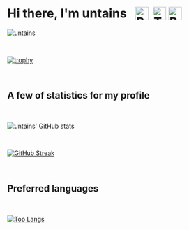 
<h1 style="display:flex;align-items:center;">
    Hi there, I'm untains
    <img 
        src="https://emojipedia-us.s3.dualstack.us-west-1.amazonaws.com/thumbs/120/twitter/281/rainbow-flag_1f3f3-fe0f-200d-1f308.png"
        srcset="https://emojipedia-us.s3.dualstack.us-west-1.amazonaws.com/thumbs/240/twitter/281/rainbow-flag_1f3f3-fe0f-200d-1f308.png 2x"
        alt="Rainbow Flag"
        width="30"
        height="30"
        style="margin-left: 20px"
    >
    <img
        src="https://emojipedia-us.s3.dualstack.us-west-1.amazonaws.com/thumbs/120/twitter/281/transgender-flag_1f3f3-fe0f-200d-26a7-fe0f.png"
        srcset="https://emojipedia-us.s3.dualstack.us-west-1.amazonaws.com/thumbs/240/twitter/281/transgender-flag_1f3f3-fe0f-200d-26a7-fe0f.png 2x"
        alt="Transgender Flag"
        width="30"
        height="30"
        style="margin-left: 10px"
    >
    <img
        src="https://emojipedia-us.s3.dualstack.us-west-1.amazonaws.com/thumbs/120/emojidex/112/raised-fist_emoji-modifier-fitzpatrick-type-6_270a-1f3ff_1f3ff.png"
        srcset="https://emojipedia-us.s3.dualstack.us-west-1.amazonaws.com/thumbs/240/emojidex/112/raised-fist_emoji-modifier-fitzpatrick-type-6_270a-1f3ff_1f3ff.png 2x"
        alt="BLM"
        width="30"
        height="30"
        style="margin-left: 6px"
    >
</h1>

![untains](https://komarev.com/ghpvc/?username=untainsYD&color=7e3ace&style=flat-square&label=MY+PROFILE+VIEWS)

<br />


[![trophy](https://github-profile-trophy.vercel.app/?username=untainsYD&theme=dracula&rank=SECRET,SSS,SS,S,AAA,AA,A,B,C&row=5&column=4&margin-w=20&margin-h=15)](https://github-profile-trophy.vercel.app/?username=untainsYD&theme=dracula&rank=SECRET,SSS,SS,S,AAA,AA,A,B,C&row=5&column=4&margin-w=20&margin-h=15)

<br />

## A few of statistics for my profile

<br />

![untains' GitHub stats](https://github-readme-stats.vercel.app/api?username=untainsYD&show_icons=true&theme=jolly&layout=compact&line_height=35%&hide_border=true&border_radius=20px&include_all_commits=true&count_private=true&show_owner=true&custom_title=Yaroslav+Doroshenko's+/+untains+Github+Stats)

<br />

[![GitHub Streak](https://github-readme-streak-stats.herokuapp.com/?user=untainsYD&theme=dark&theme=jolly&layout=compact&line_height=35%&hide_border=true&border_radius=20px)](https://github-readme-streak-stats.herokuapp.com/?user=untainsYD&theme=dark&theme=jolly&layout=compact&line_height=35%&hide_border=true&border_radius=20px)

<br />

## Preferred languages

<br />

[![Top Langs](https://github-readme-stats.vercel.app/api/top-langs/?username=untainsYD)](https://github-readme-stats.vercel.app/api/top-langs/?username=untainsYD&layout=compact&theme=jolly&langs_count=10)
